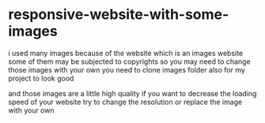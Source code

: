 # responsive-website-with-some-images




i used many images because of the website which is an images website
some of them may be subjected to copyrights
so you may need to change those images with your own
you need to clone images folder also for my project to look good

and those images are a little high quality
if you want to decrease the loading speed of your website try to change the resolution or replace the image with your own
